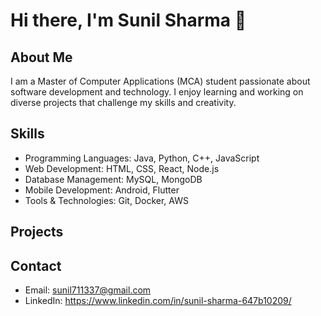 # Hi there, I'm Sunil Sharma 👋

## About Me
I am a Master of Computer Applications (MCA) student passionate about software development and technology. I enjoy learning and working on diverse projects that challenge my skills and creativity.

## Skills
- Programming Languages: Java, Python, C++, JavaScript
- Web Development: HTML, CSS, React, Node.js
- Database Management: MySQL, MongoDB
- Mobile Development: Android, Flutter
- Tools & Technologies: Git, Docker, AWS

## Projects

## Contact
- Email: sunil711337@gmail.com
- LinkedIn: https://www.linkedin.com/in/sunil-sharma-647b10209/
